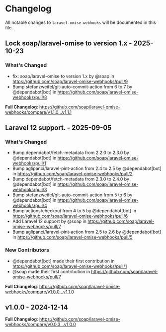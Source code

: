 # Changelog

All notable changes to `laravel-omise-webhooks` will be documented in this file.

## Lock soap/laravel-omise to version 1.x - 2025-10-23

### What's Changed

* fix: soap/laravel-omise to version 1.x by @soap in https://github.com/soap/laravel-omise-webhooks/pull/9
* Bump stefanzweifel/git-auto-commit-action from 6 to 7 by @dependabot[bot] in https://github.com/soap/laravel-omise-webhooks/pull/8

**Full Changelog**: https://github.com/soap/laravel-omise-webhooks/compare/v1.1.0...v1.1.1

## Laravel 12 support. - 2025-09-05

### What's Changed

* Bump dependabot/fetch-metadata from 2.2.0 to 2.3.0 by @dependabot[bot] in https://github.com/soap/laravel-omise-webhooks/pull/1
* Bump aglipanci/laravel-pint-action from 2.4 to 2.5 by @dependabot[bot] in https://github.com/soap/laravel-omise-webhooks/pull/2
* Bump dependabot/fetch-metadata from 2.3.0 to 2.4.0 by @dependabot[bot] in https://github.com/soap/laravel-omise-webhooks/pull/3
* Bump stefanzweifel/git-auto-commit-action from 5 to 6 by @dependabot[bot] in https://github.com/soap/laravel-omise-webhooks/pull/4
* Bump actions/checkout from 4 to 5 by @dependabot[bot] in https://github.com/soap/laravel-omise-webhooks/pull/6
* Add Laravel 12 support by @soap in https://github.com/soap/laravel-omise-webhooks/pull/7
* Bump aglipanci/laravel-pint-action from 2.5 to 2.6 by @dependabot[bot] in https://github.com/soap/laravel-omise-webhooks/pull/5

### New Contributors

* @dependabot[bot] made their first contribution in https://github.com/soap/laravel-omise-webhooks/pull/1
* @soap made their first contribution in https://github.com/soap/laravel-omise-webhooks/pull/7

**Full Changelog**: https://github.com/soap/laravel-omise-webhooks/compare/v1.0.0...v1.1.0

## v1.0.0 - 2024-12-14

**Full Changelog**: https://github.com/soap/laravel-omise-webhooks/compare/v0.0.3...v1.0.0

